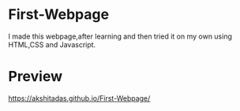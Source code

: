# First-Webpage
I made this webpage,after learning and then tried it on my own using HTML,CSS and Javascript.
# Preview
https://akshitadas.github.io/First-Webpage/
